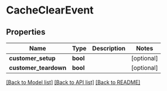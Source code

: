 # CacheClearEvent

## Properties
Name | Type | Description | Notes
------------ | ------------- | ------------- | -------------
**customer_setup** | **bool** |  | [optional] 
**customer_teardown** | **bool** |  | [optional] 

[[Back to Model list]](../README.md#documentation-for-models) [[Back to API list]](../README.md#documentation-for-api-endpoints) [[Back to README]](../README.md)


